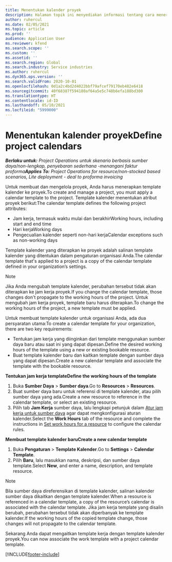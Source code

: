 ```yaml
---
title: Menentukan kalender proyek
description: Halaman topik ini menyediakan informasi tentang cara menerapkan template kalender ke proyek untuk melacak jadwal proyek.
author: ruhercul
ms.date: 02/05/2021
ms.topic: article
ms.prod: ''
audience: Application User
ms.reviewer: kfend
ms.search.scope: ''
ms.custom: ''
ms.assetid: ''
ms.search.region: Global
ms.search.industry: Service industries
ms.author: ruhercul
ms.dyn365.ops.version: ''
ms.search.validFrom: 2020-10-01
ms.openlocfilehash: 0d1a2c4bd2d4022bbf79afcef79170eb482e6418
ms.sourcegitcommit: 40f68387f594180af64a5e5c748b6efa188bd300
ms.translationtype: HT
ms.contentlocale: id-ID
ms.lasthandoff: 05/10/2021
ms.locfileid: "5999000"
---
```

# <a name="define-project-calendars"></a><span data-ttu-id="30ffa-103">Menentukan kalender proyek</span><span class="sxs-lookup"><span data-stu-id="30ffa-103">Define project calendars</span></span>

<span data-ttu-id="30ffa-104">_**Berlaku untuk:** Project Operations untuk skenario berbasis sumber daya/non-lengkap, penyebaran sederhana -menangani faktur proforma_</span><span class="sxs-lookup"><span data-stu-id="30ffa-104">_**Applies To:** Project Operations for resource/non-stocked based scenarios, Lite deployment - deal to proforma invoicing_</span></span>

<span data-ttu-id="30ffa-105">Untuk membuat dan mengelola proyek, Anda harus menerapkan template kalender ke proyek.</span><span class="sxs-lookup"><span data-stu-id="30ffa-105">To create and manage a project, you must apply a calendar template to the project.</span></span> <span data-ttu-id="30ffa-106">Template kalender menentukan atribut proyek berikut:</span><span class="sxs-lookup"><span data-stu-id="30ffa-106">The calendar template defines the following project attributes:</span></span>

- <span data-ttu-id="30ffa-107">Jam kerja, termasuk waktu mulai dan berakhir</span><span class="sxs-lookup"><span data-stu-id="30ffa-107">Working hours, including start and end time</span></span>
- <span data-ttu-id="30ffa-108">Hari kerja</span><span class="sxs-lookup"><span data-stu-id="30ffa-108">Working days</span></span>
- <span data-ttu-id="30ffa-109">Pengecualian kalender seperti non-hari kerja</span><span class="sxs-lookup"><span data-stu-id="30ffa-109">Calendar exceptions such as non-working days</span></span>

<span data-ttu-id="30ffa-110">Template kalender yang diterapkan ke proyek adalah salinan template kalender yang ditentukan dalam pengaturan organisasi Anda.</span><span class="sxs-lookup"><span data-stu-id="30ffa-110">The calendar template that's applied to a project is a copy of the calendar template defined in your organization’s settings.</span></span>

> [!NOTE]
> <span data-ttu-id="30ffa-111">Jika Anda mengubah template kalender, perubahan tersebut tidak akan diterapkan ke jam kerja proyek.</span><span class="sxs-lookup"><span data-stu-id="30ffa-111">If you change the calendar template, those changes don't propagate to the working hours of the project.</span></span> <span data-ttu-id="30ffa-112">Untuk mengubah jam kerja proyek, template baru harus diterapkan.</span><span class="sxs-lookup"><span data-stu-id="30ffa-112">To change the working hours of the project, a new template must be applied.</span></span>

<span data-ttu-id="30ffa-113">Untuk membuat template kalender untuk organisasi Anda, ada dua persyaratan utama:</span><span class="sxs-lookup"><span data-stu-id="30ffa-113">To create a calendar template for your organization, there are two key requirements:</span></span>

- <span data-ttu-id="30ffa-114">Tentukan jam kerja yang diinginkan dari template menggunakan sumber daya baru atau saat ini yang dapat dipesan.</span><span class="sxs-lookup"><span data-stu-id="30ffa-114">Define the desired working hours of the template using a new or existing bookable resource.</span></span>
- <span data-ttu-id="30ffa-115">Buat template kalender baru dan kaitkan template dengan sumber daya yang dapat dipesan.</span><span class="sxs-lookup"><span data-stu-id="30ffa-115">Create a new calendar template and associate the template with the bookable resource.</span></span>

<span data-ttu-id="30ffa-116">**Tentukan jam kerja template**</span><span class="sxs-lookup"><span data-stu-id="30ffa-116">**Define the working hours of the template**</span></span>

1. <span data-ttu-id="30ffa-117">Buka **Sumber Daya** \> **Sumber daya**.</span><span class="sxs-lookup"><span data-stu-id="30ffa-117">Go to **Resources** \> **Resources**.</span></span>
2. <span data-ttu-id="30ffa-118">Buat sumber daya baru untuk referensi di template kalender, atau pilih sumber daya yang ada.</span><span class="sxs-lookup"><span data-stu-id="30ffa-118">Create a new resource to reference in the calendar template, or select an existing resource.</span></span>
3. <span data-ttu-id="30ffa-119">Pilih tab **Jam Kerja** sumber daya, lalu lengkapi petunjuk dalam [Atur jam kerja untuk sumber daya](/dynamics365/field-service/set-work-hours-resource.md) agar dapat mengkonfigurasi aturan kalender.</span><span class="sxs-lookup"><span data-stu-id="30ffa-119">Select the **Work Hours** tab of the resource and complete the instructions in [Set work hours for a resource](/dynamics365/field-service/set-work-hours-resource.md) to configure the calendar rules.</span></span>

<span data-ttu-id="30ffa-120">**Membuat template kalender baru**</span><span class="sxs-lookup"><span data-stu-id="30ffa-120">**Create a new calendar template**</span></span>

1. <span data-ttu-id="30ffa-121">Buka **Pengaturan** \> **Template Kalender**.</span><span class="sxs-lookup"><span data-stu-id="30ffa-121">Go to **Settings** \> **Calendar Template**.</span></span>
2. <span data-ttu-id="30ffa-122">Pilih **Baru**, lalu masukkan nama, deskripsi, dan sumber daya template.</span><span class="sxs-lookup"><span data-stu-id="30ffa-122">Select **New**, and enter a name, description, and template resource.</span></span>

> [!NOTE]
> <span data-ttu-id="30ffa-123">Bila sumber daya direferensikan di template kalender, salinan kalender sumber daya dikaitkan dengan template kalender.</span><span class="sxs-lookup"><span data-stu-id="30ffa-123">When a resource is referenced in a calendar template, a copy of the resource’s calendar is associated with the calendar template.</span></span> <span data-ttu-id="30ffa-124">Jika jam kerja template yang disalin berubah, perubahan tersebut tidak akan diperbanyak ke template kalender.</span><span class="sxs-lookup"><span data-stu-id="30ffa-124">If the working hours of the copied template change, those changes will not propagate to the calendar template.</span></span>

<span data-ttu-id="30ffa-125">Sekarang Anda dapat mengaitkan template kerja dengan template kalender proyek.</span><span class="sxs-lookup"><span data-stu-id="30ffa-125">You can now associate the work template with a project calendar template.</span></span>


[!INCLUDE[footer-include](../includes/footer-banner.md)]

